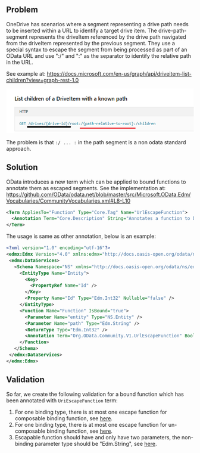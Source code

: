 ## Problem

OneDrive has scenarios where a segment representing a drive path needs to be inserted within a URL to identify a target drive item. The drive-path-segment represents the driveItem referenced by the drive path navigated from the driveItem represented by the previous segment.
They use a special syntax to escape the segment from being processed as part of an OData URL and use ":/" and ":" as the separator to identify the relative path in the URL. 

See example at: https://docs.microsoft.com/en-us/graph/api/driveitem-list-children?view=graph-rest-1.0

![Category overview screenshot](../../Images/odata/onedrivepattern.png "ODL OneDrive Uri pattern")

The problem is that ` :/ ... : ` in the path segment is a non odata standard approach.

## Solution

OData introduces a new term which can be applied to bound functions to annotate them as escaped segments.
See the implementation at: https://github.com/OData/odata.net/blob/master/src/Microsoft.OData.Edm/Vocabularies/CommunityVocabularies.xml#L8-L10

```xml
<Term AppliesTo="Function" Type="Core.Tag" Name="UrlEscapeFunction">
  <Annotation Term="Core.Description" String="Annotates a function to be substituted for a colon-escaped segment in a Url path"/>
</Term>
```

The usage is same as other annotation, below is an example:
```xml
<?xml version="1.0" encoding="utf-16"?>
<edmx:Edmx Version="4.0" xmlns:edmx="http://docs.oasis-open.org/odata/ns/edmx">
 <edmx:DataServices>
   <Schema Namespace="NS" xmlns="http://docs.oasis-open.org/odata/ns/edm">
     <EntityType Name="Entity">
       <Key>
         <PropertyRef Name="Id" /> 
       </Key> 
       <Property Name="Id" Type="Edm.Int32" Nullable="false" /> 
     </EntityType> 
     <Function Name="Function" IsBound="true"> 
       <Parameter Name="entity" Type="NS.Entity" /> 
       <Parameter Name="path" Type="Edm.String" /> 
       <ReturnType Type="Edm.Int32" /> 
       <Annotation Term="Org.OData.Community.V1.UrlEscapeFunction" Bool="true" /> 
     </Function> 
   </Schema> 
 </edmx:DataServices> 
</edmx:Edmx>
```

## Validation
So far, we create the following validation for a bound function which has been annotated with `UriEscapeFunction` term:

1. For one binding type, there is at most one escape function for composable binding function, see [here](https://github.com/OData/odata.net/pull/1400/files#diff-cb9c6a124b96938f3493f2aa2e7eb4caR1017).
2. For one binding type, there is at most one escape function for un-composable binding function, see [here](https://github.com/OData/odata.net/pull/1400/files#diff-cb9c6a124b96938f3493f2aa2e7eb4caR1017).
3. Escapable function should have and only have two parameters, the non-binding parameter type should be "Edm.String", see [here](https://github.com/OData/odata.net/blob/master/src/Microsoft.OData.Edm/Validation/ValidationRules.cs#L1753).


